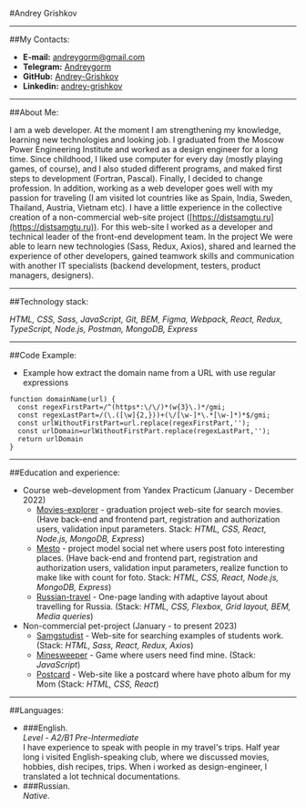 #Andrey Grishkov

---

##My Contacts:

- **E-mail:** [andreygorm@gmail.com](andreygorm@gmail.com)
- **Telegram:** [Andreygorm](https://t.me/Andreygorm)
- **GitHub:** [Andrey-Grishkov](https://github.com/Andrey-Grishkov)
- **Linkedin:** [andrey-grishkov](https://www.linkedin.com/in/andrey-grishkov/)

---

##About Me:

I am a web developer. At the moment I am strengthening my knowledge,
learning new technologies and looking job. I graduated from the
Moscow Power Engineering Institute and worked as a design engineer for a
long time. Since childhood, I liked use computer for every day
(mostly playing games, of course), and I also studed different programs,
and maked first steps to development (Fortran, Pascal). Finally,
I decided to change profession. In addition, working as a
web developer goes well with my passion for traveling (I am visited lot countries
like as Spain, India, Sweden, Thailand, Austria, Vietnam etc).
I have a little experience in the collective creation of a non-commercial
web-site project ([https://distsamgtu.ru](https://distsamgtu.ru)).
For this web-site I worked as a developer and technical
leader of the front-end development team. In the project We were able to learn
new technologies (Sass, Redux, Axios), shared and learned the experience
of other developers, gained teamwork skills and communication with another IT
specialists (backend development, testers, product managers, designers).

---

##Technology stack:

*HTML, CSS, Sass, JavaScript, Git, BEM, Figma, Webpack, React, Redux, 
TypeScript, Node.js, Postman, MongoDB, Express*

---

##Code Example:

- Example how extract the domain name from a URL with use regular expressions

```
function domainName(url) {
  const regexFirstPart=/^(https*:\/\/)*(w{3}\.)*/gmi;
  const regexLastPart=/(\.([\w]{2,}))+(\/[\w-]*\.*[\w-]*)*$/gmi;
  const urlWithoutFirstPart=url.replace(regexFirstPart,'');
  const urlDomain=urlWithoutFirstPart.replace(regexLastPart,'');
  return urlDomain
}
```

---

##Education and experience:

- Course web-development from Yandex Practicum (January - December 2022)
  - [Movies-explorer](https://github.com/Andrey-Grishkov/movies-explorer-frontend)
    \- graduation project web-site for search movies. 
    (Have back-end and frontend part, registration and authorization users, 
    validation input parameters. Stack: *HTML, CSS, React, Node.js, MongoDB, Express*)
  - [Mesto](https://github.com/Andrey-Grishkov/mesto-react-frontend)
    \- project model social net where users post foto interesting places.
    (Have back-end and frontend part, registration and authorization users,
    validation input parameters, realize function to make like with count for foto. 
    Stack: *HTML, CSS, React, Node.js, MongoDB, Express*)
  - [Russian-travel](https://github.com/Andrey-Grishkov/russian-travel)
    \- One-page landing with adaptive layout about travelling for Russia.
    (Stack: *HTML, CSS, Flexbox, Grid layout, BEM, Media queries*)
- Non-commercial pet-project (January - to present 2023)
  - [Samgstudist](https://github.com/Andrey-Grishkov/samgstudist)
    \- Web-site for searching examples of students work.
    (Stack: *HTML, Sass, React, Redux, Axios*)
  - [Minesweeper](https://github.com/Andrey-Grishkov/sapper)
    \- Game where users need find mine.
    (Stack: *JavaScript*)
  - [Postcard](https://github.com/Andrey-Grishkov/postcard-eight-march-for-mom)
    \- Web-site like a postcard where have photo album for my Mom
    (Stack: *HTML, CSS, React*)
---

##Languages:

 - ###English.  
   *Level \- A2/B1 Pre-Intermediate*   
   I have experience to speak with people in my travel's trips. Half year 
   long i visited English-speaking club, where we discussed movies, 
   hobbies, dish recipes, trips. When i worked as design-engineer, 
   I translated a lot technical documentations.
- ###Russian.  
  *Native*.
